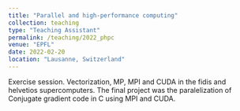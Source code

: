 ```yaml
---
title: "Parallel and high-performance computing"
collection: teaching
type: "Teaching Assistant"
permalink: /teaching/2022_phpc
venue: "EPFL"
date: 2022-02-20
location: "Lausanne, Switzerland"
---
```


Exercise session. Vectorization, MP, MPI and CUDA in the fidis and helvetios supercomputers. The final project was the paralelization of Conjugate gradient code in C using MPI and CUDA.
